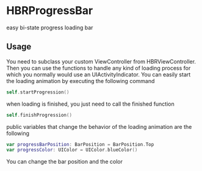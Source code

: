 HBRProgressBar
==============

easy bi-state progress loading bar

## Usage

You need to subclass your custom ViewController from HBRViewController. Then you can use the functions to handle any kind of loading process for which you normally would use an UIActivityIndicator. You can easily start the loading animation by executing the following command

```swift
self.startProgression()
```

when loading is finished, you just need to call the finished function

```swift
self.finishProgression()
```

public variables that change the behavior of the loading animation are the following

```swift
var progressBarPosition: BarPosition = BarPosition.Top
var progressColor: UIColor = UIColor.blueColor()
```

You can change the bar position and the color